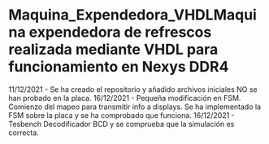 # Maquina_Expendedora_VHDLMaquina expendedora de refrescos realizada mediante VHDL para funcionamiento en Nexys DDR4

11/12/2021 - Se ha creado el repositorio y añadido archivos iniciales NO se han probado en la placa.
16/12/2021 - Pequeña modificación en FSM. Comienzo del mapeo para transmitir info a displays. Se ha implementado la FSM sobre la placa y se ha comprobado que funciona.
16/12/2021 - Tesbench Decodificador BCD y se comprueba que la simulación es correcta.
